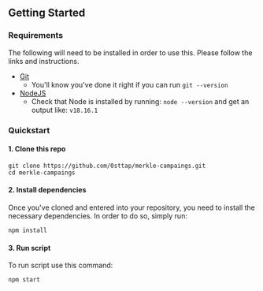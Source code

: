## Getting Started

### Requirements

The following will need to be installed in order to use this. Please follow the links and instructions.

-   [Git](https://git-scm.com/book/en/v2/Getting-Started-Installing-Git)  
    -   You'll know you've done it right if you can run `git --version`
-   [NodeJS](https://nodejs.org/en/download/package-manager)
    -   Check that Node is installed by running: `node --version` and get an output like: `v18.16.1`

### Quickstart

#### 1. Clone this repo

```shell
git clone https://github.com/0sttap/merkle-campaings.git
cd merkle-campaings
```

#### 2. Install dependencies

Once you've cloned and entered into your repository, you need to install the necessary dependencies. In order to do so, simply run:

```shell
npm install
```

#### 3. Run script

To run script use this command:

```shell
npm start
```